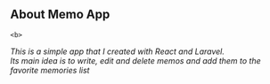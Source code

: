 ## About Memo App

<p>
    
    <b>
<i>
This is a simple app that I created with React and Laravel.<br>
Its main idea is to write, edit and delete memos and add them to the favorite memories list
</i>
    </b>

</p>
